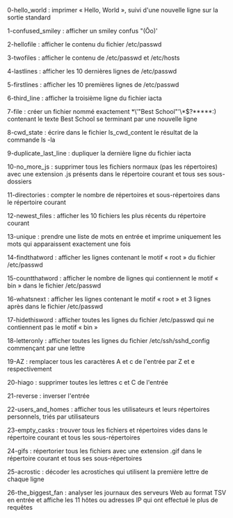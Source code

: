 0-hello_world : imprimer « Hello, World », suivi d'une nouvelle ligne sur la sortie standard

1-confused_smiley : afficher un smiley confus "(Ôo)'

2-hellofile : afficher le contenu du fichier /etc/passwd

3-twofiles : afficher le contenu de /etc/passwd et /etc/hosts

4-lastlines : afficher les 10 dernières lignes de /etc/passwd

5-firstlines : afficher les 10 premières lignes de /etc/passwd

6-third_line : afficher la troisième ligne du fichier iacta

7-file : créer un fichier nommé exactement \*\\'"Best School"\'\\*$\?\*\*\*\*\*:) contenant le texte Best School se terminant par une nouvelle ligne

8-cwd_state : écrire dans le fichier ls_cwd_content le résultat de la commande ls -la

9-duplicate_last_line : dupliquer la dernière ligne du fichier iacta

10-no_more_js : supprimer tous les fichiers normaux (pas les répertoires) avec une  extension .js présents dans le répertoire courant et tous ses sous-dossiers

11-directories : compter le nombre de répertoires et sous-répertoires dans le répertoire  courant

12-newest_files : afficher les 10 fichiers les plus récents du répertoire courant

13-unique : prendre une liste de mots en entrée et imprime uniquement les mots qui  apparaissent exactement une fois

14-findthatword : afficher les lignes contenant le motif « root » du fichier /etc/passwd

15-countthatword : afficher le nombre de lignes qui contiennent le motif « bin » dans le  fichier /etc/passwd

16-whatsnext : afficher les lignes contenant le motif « root » et 3 lignes après dans le fichier /etc/passwd

17-hidethisword : afficher toutes les lignes du fichier /etc/passwd qui ne contiennent pas le motif « bin »

18-letteronly : afficher toutes les lignes du fichier /etc/ssh/sshd_config commençant par une lettre

19-AZ : remplacer tous les caractères A et c de l'entrée par Z et e respectivement

20-hiago : supprimer toutes les lettres c et C de l'entrée

21-reverse : inverser l'entrée

22-users_and_homes : afficher tous les utilisateurs et leurs répertoires personnels, triés  par utilisateurs

23-empty_casks : trouver tous les fichiers et répertoires vides dans le répertoire courant  et tous les sous-répertoires

24-gifs : répertorier tous les fichiers avec une extension .gif dans le répertoire courant  et tous ses sous-répertoires

25-acrostic : décoder les acrostiches qui utilisent la première lettre de chaque ligne

26-the_biggest_fan : analyser les journaux des serveurs Web au format TSV en entrée et  affiche les 11 hôtes ou adresses IP qui ont effectué le plus de requêtes
